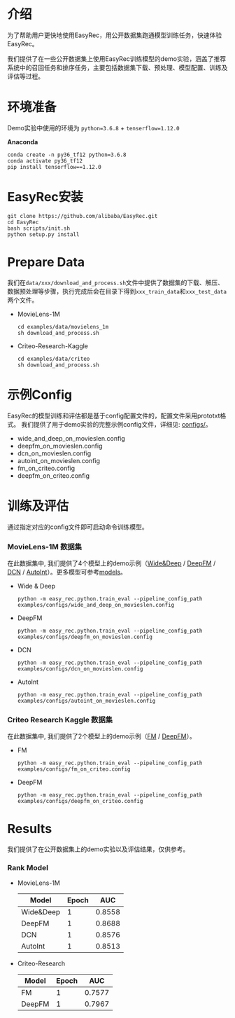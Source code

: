 # 介绍

为了帮助用户更快地使用EasyRec，用公开数据集跑通模型训练任务，快速体验EasyRec。

我们提供了在一些公开数据集上使用EasyRec训练模型的demo实验，涵盖了推荐系统中的召回任务和排序任务，主要包括数据集下载、预处理、模型配置、训练及评估等过程。

# 环境准备

Demo实验中使用的环境为 `python=3.6.8` + `tenserflow=1.12.0`

**Anaconda**

```
conda create -n py36_tf12 python=3.6.8
conda activate py36_tf12
pip install tensorflow==1.12.0
```

# EasyRec安装

```
git clone https://github.com/alibaba/EasyRec.git
cd EasyRec
bash scripts/init.sh
python setup.py install
```

# Prepare Data

我们在`data/xxx/download_and_process.sh`文件中提供了数据集的下载、解压、数据预处理等步骤，执行完成后会在目录下得到`xxx_train_data`和`xxx_test_data`两个文件。

- MovieLens-1M

  ```
  cd examples/data/movielens_1m
  sh download_and_process.sh
  ```

- Criteo-Research-Kaggle

  ```
  cd examples/data/criteo
  sh download_and_process.sh
  ```

<!-- ### Amazon-Books

我们提供了数据集的下载、解压、预处理等步骤，处理完成后会得到**amazon_train_data**和**amazon_test_data**两个文件。

```
cd data/amazon_books
sh download_and_process.sh
``` -->

# 示例Config

EasyRec的模型训练和评估都是基于config配置文件的，配置文件采用prototxt格式。 我们提供了用于demo实验的完整示例config文件，详细见: [configs/](configs/)。

- wide_and_deep_on_movieslen.config
- deepfm_on_movieslen.config
- dcn_on_movieslen.config
- autoint_on_movieslen.config
- fm_on_criteo.config
- deepfm_on_criteo.config

# 训练及评估

通过指定对应的config文件即可启动命令训练模型。

### MovieLens-1M 数据集

在此数据集中, 我们提供了4个模型上的demo示例（[Wide&Deep](wide_and_deep.md) / [DeepFM](deepfm.md) / [DCN](dcn.md) / [AutoInt](din.md)）。更多模型可参考[models](../../docs/source/models/)。

- Wide & Deep

  `python -m easy_rec.python.train_eval --pipeline_config_path examples/configs/wide_and_deep_on_movieslen.config `

- DeepFM

  `python -m easy_rec.python.train_eval --pipeline_config_path examples/configs/deepfm_on_movieslen.config `

- DCN

  `python -m easy_rec.python.train_eval --pipeline_config_path examples/configs/dcn_on_movieslen.config `

- AutoInt

  `python -m easy_rec.python.train_eval --pipeline_config_path examples/configs/autoint_on_movieslen.config `

### Criteo Research Kaggle 数据集

在此数据集中, 我们提供了2个模型上的demo示例（[FM](fm.md) / [DeepFM](deepfm.md)）。

- FM

  `python -m easy_rec.python.train_eval --pipeline_config_path examples/configs/fm_on_criteo.config`

- DeepFM

  `python -m easy_rec.python.train_eval --pipeline_config_path examples/configs/deepfm_on_criteo.config`

<!-- 例如，在`movielens-1m`数据集上训练`DeepFM`模型并得到评估结果。

```
python -m easy_rec.python.train_eval --pipeline_config_path examples/configs/deepfm_on_movieslen.config
```

更多数据集和模型训练任务的命令参考[rank_model/](rank_model/) 和[match_model/](match_model/)。 -->

# Results

我们提供了在公开数据集上的demo实验以及评估结果，仅供参考。

<!-- ### Match Model

| DataSet | Model | HitRate |
| ------- | ----- | ------- |
|         | MIND  |         |
|         | DSSM  |         | -->

### Rank Model

- MovieLens-1M

  | Model     | Epoch | AUC    |
  | --------- | ----- | ------ |
  | Wide&Deep | 1     | 0.8558 |
  | DeepFM    | 1     | 0.8688 |
  | DCN       | 1     | 0.8576 |
  | AutoInt   | 1     | 0.8513 |

- Criteo-Research

  | Model  | Epoch | AUC    |
  | ------ | ----- | ------ |
  | FM     | 1     | 0.7577 |
  | DeepFM | 1     | 0.7967 |
